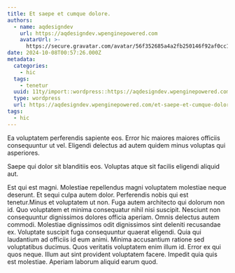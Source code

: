 ```yaml
---
title: Et saepe et cumque dolore.
authors:
  - name: aqdesigndev
    url: https://aqdesigndev.wpenginepowered.com
    avatarUrl: >-
      https://secure.gravatar.com/avatar/56f352685a4a2fb250146f92af0cc11e?s=96&d=mm&r=g
date: 2024-10-08T00:57:26.000Z
metadata:
  categories:
    - hic
  tags:
    - tenetur
  uuid: 11ty/import::wordpress::https://aqdesigndev.wpenginepowered.com/?p=34
  type: wordpress
  url: https://aqdesigndev.wpenginepowered.com/et-saepe-et-cumque-dolore/
tags:
  - hic
---
```

Ea voluptatem perferendis sapiente eos. Error hic maiores maiores officiis consequuntur ut vel. Eligendi delectus ad autem quidem minus voluptas qui asperiores.

Saepe qui dolor sit blanditiis eos. Voluptas atque sit facilis eligendi aliquid aut.

Est qui est magni. Molestiae repellendus magni voluptatem molestiae neque deserunt. Et sequi culpa autem dolor. Perferendis nobis qui est tenetur.Minus et voluptatem ut non. Fuga autem architecto qui dolorum non id. Quo voluptatem et minima consequatur nihil nisi suscipit. Nesciunt non consequuntur dignissimos dolores officia aperiam. Omnis delectus autem commodi. Molestiae dignissimos odit dignissimos sint deleniti recusandae ex. Voluptate suscipit fuga consequuntur quaerat eligendi. Quia qui laudantium ad officiis id eum animi. Minima accusantium ratione sed voluptatibus ducimus. Quos veritatis voluptatem enim illum id. Error ex qui quos neque. Illum aut sint provident voluptatem facere. Impedit quia quis est molestiae. Aperiam laborum aliquid earum quod.